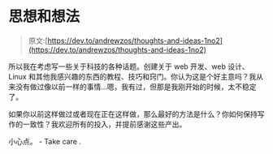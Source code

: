 # 思想和想法

> 原文:[https://dev.to/andrewzos/thoughts-and-ideas-1no2](https://dev.to/andrewzos/thoughts-and-ideas-1no2)

所以我在考虑写一些关于科技的各种话题。创建关于 web 开发、web 设计、Linux 和其他我感兴趣的东西的教程、技巧和窍门。你认为这是个好主意吗？我从来没有做过像以前一样的事情...嗯，我有过，但那是我刚开始的时候，太不稳定了。

如果你以前这样做过或者现在正在这样做，那么最好的方法是什么？你如何保持写作的一致性？我欢迎所有的投入，并提前感谢这些产出。

小心点。 - Take care .